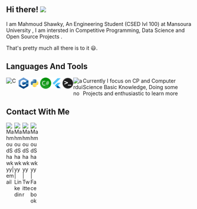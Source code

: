 ## Hi there! <img src="https://media.giphy.com/media/hvRJCLFzcasrR4ia7z/giphy.gif" width="25px">

I am Mahmoud Shawky, An Engineering Student (CSED lvl 100) at Mansoura University , I am intersted in Competitive Programming, Data Science and Open Source Projects .

That's pretty much all there is to it 😃.


## Languages And Tools

[<img align="left" alt="C" width="32px" src="https://pngimg.com/uploads/letter_c/letter_c_PNG22.png" />]()
[<img align="left" width="30px" src="https://raw.githubusercontent.com/github/explore/80688e429a7d4ef2fca1e82350fe8e3517d3494d/topics/cpp/cpp.png">]()
[<img align="left" width="30px" src="https://raw.githubusercontent.com/github/explore/80688e429a7d4ef2fca1e82350fe8e3517d3494d/topics/python/python.png">]()
[<img align="left" width="30px" src="https://raw.githubusercontent.com/github/explore/80688e429a7d4ef2fca1e82350fe8e3517d3494d/topics/csharp/csharp.png">]()
[<img align="left" width="30px" src="https://raw.githubusercontent.com/github/explore/80688e429a7d4ef2fca1e82350fe8e3517d3494d/topics/flutter/flutter.png">]()
[<img align="left" width="30px" src="https://raw.githubusercontent.com/github/explore/80688e429a7d4ef2fca1e82350fe8e3517d3494d/topics/terminal/terminal.png">]()
[<img align="left" alt="arduino" width="26px" src="https://www.redbytes.in/wp-content/uploads/2018/04/arduino-1-logo-png-transparent.png" />]()

Currently I focus on CP and Computer Science Basic Knowledge, Doing some Projects and enthusiastic to learn more

## Contact With Me

[<img align="left" alt="MahmoudShawkyy| email" width="22px" src="Images/gmail.png" />](mailto:a.mahmoudshawky2250@gmail.com)
[<img align="left" alt="MahmoudShawkyy | Linkedin" width="22px" src="Images/linkedin.png" />](https://www.linkedin.com/in/MahmoudShawkyy/)
[<img align="left" alt="MahmoudShawkyy | Twitter" width="22px" src="Images/twitter.png"/>](https://twitter.com/MahmoudShawkyy_)
[<img align="left" alt="MahmoudShawkyy | Facebook" width="22px" src="Images/facebook.png" />](https://www.facebook.com/profile.php?id=100003364435613)
